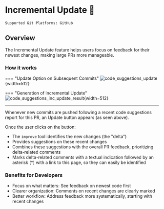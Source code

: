 # Incremental Update 💎

`Supported Git Platforms: GitHub`

## Overview
The Incremental Update feature helps users focus on feedback for their newest changes, making large PRs more manageable.

### How it works

=== "Update Option on Subsequent Commits"
    ![code_suggestions_update](https://www.qodo.ai/images/pr_agent/inc_update_before.png){width=512}

=== "Generation of Incremental Update"
    ![code_suggestions_inc_update_result](https://www.qodo.ai/images/pr_agent/inc_update_shown.png){width=512}

___

Whenever new commits are pushed following a recent code suggestions report for this PR, an Update button appears (as seen above).

Once the user clicks on the button:

- The `improve` tool identifies the new changes (the "delta")
- Provides suggestions on these recent changes
- Combines these suggestions with the overall PR feedback, prioritizing delta-related comments
- Marks delta-related comments with a textual indication followed by an asterisk (*) with a link to this page, so they can easily be identified

### Benefits for Developers

- Focus on what matters: See feedback on newest code first
- Clearer organization: Comments on recent changes are clearly marked
- Better workflow: Address feedback more systematically, starting with recent changes


